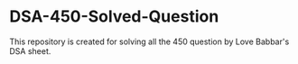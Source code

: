 # DSA-450-Solved-Question
This repository is created for  solving all the 450 question by Love Babbar's DSA sheet.
